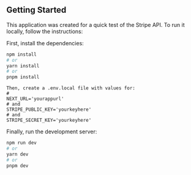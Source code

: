 ## Getting Started

This application was created for a quick test of the Stripe API. To run it locally, follow the instructions:

First, install the dependencies:

```bash
npm install
# or
yarn install
# or
pnpm install
```

```
Then, create a .env.local file with values for:
#
NEXT_URL='yourappurl'
# and
STRIPE_PUBLIC_KEY='yourkeyhere'
# and
STRIPE_SECRET_KEY='yourkeyhere'
```

Finally, run the development server:

```bash
npm run dev
# or
yarn dev
# or
pnpm dev
```



